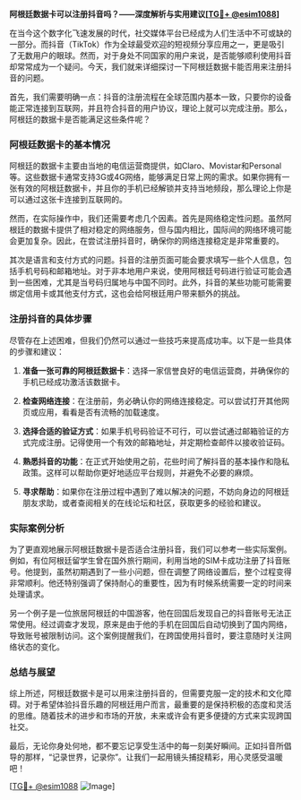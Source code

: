 **阿根廷数据卡可以注册抖音吗？——深度解析与实用建议[[TG💪+ @esim1088](https://t.me/s/esim1088)]**

在当今这个数字化飞速发展的时代，社交媒体平台已经成为人们生活中不可或缺的一部分。而抖音（TikTok）作为全球最受欢迎的短视频分享应用之一，更是吸引了无数用户的眼球。然而，对于身处不同国家的用户来说，是否能够顺利使用抖音却常常成为一个疑问。今天，我们就来详细探讨一下阿根廷数据卡能否用来注册抖音的问题。

首先，我们需要明确一点：抖音的注册流程在全球范围内基本一致，只要你的设备能正常连接到互联网，并且符合抖音的用户协议，理论上就可以完成注册。那么，阿根廷的数据卡是否能满足这些条件呢？

### 阿根廷数据卡的基本情况

阿根廷的数据卡主要由当地的电信运营商提供，如Claro、Movistar和Personal等。这些数据卡通常支持3G或4G网络，能够满足日常上网的需求。如果你拥有一张有效的阿根廷数据卡，并且你的手机已经解锁并支持当地频段，那么理论上你是可以通过这张卡连接到互联网的。

然而，在实际操作中，我们还需要考虑几个因素。首先是网络稳定性问题。虽然阿根廷的数据卡提供了相对稳定的网络服务，但与国内相比，国际间的网络环境可能会更加复杂。因此，在尝试注册抖音时，确保你的网络连接稳定是非常重要的。

其次是语言和支付方式的问题。抖音的注册页面可能会要求填写一些个人信息，包括手机号码和邮箱地址。对于非本地用户来说，使用阿根廷号码进行验证可能会遇到一些困难，尤其是当号码归属地与中国不同时。此外，抖音的某些功能可能需要绑定信用卡或其他支付方式，这也会给阿根廷用户带来额外的挑战。

### 注册抖音的具体步骤

尽管存在上述困难，但我们仍然可以通过一些技巧来提高成功率。以下是一些具体的步骤和建议：

1. **准备一张可靠的阿根廷数据卡**：选择一家信誉良好的电信运营商，并确保你的手机已经成功激活该数据卡。
   
2. **检查网络连接**：在注册前，务必确认你的网络连接稳定。可以尝试打开其他网页或应用，看看是否有流畅的加载速度。

3. **选择合适的验证方式**：如果手机号码验证不可行，可以尝试通过邮箱验证的方式完成注册。记得使用一个有效的邮箱地址，并定期检查邮件以接收验证码。

4. **熟悉抖音的功能**：在正式开始使用之前，花些时间了解抖音的基本操作和隐私政策。这样可以帮助你更好地适应平台规则，并避免不必要的麻烦。

5. **寻求帮助**：如果你在注册过程中遇到了难以解决的问题，不妨向身边的阿根廷朋友求助，或者查阅相关的在线论坛和社区，获取更多的经验和建议。

### 实际案例分析

为了更直观地展示阿根廷数据卡是否适合注册抖音，我们可以参考一些实际案例。例如，有位阿根廷留学生曾在国外旅行期间，利用当地的SIM卡成功注册了抖音账号。他提到，虽然初期遇到了一些小问题，但在调整了网络设置后，整个过程变得非常顺利。他还特别强调了保持耐心的重要性，因为有时候系统需要一定的时间来处理请求。

另一个例子是一位旅居阿根廷的中国游客，他在回国后发现自己的抖音账号无法正常使用。经过调查才发现，原来是由于他的手机在回国后自动切换到了国内网络，导致账号被限制访问。这个案例提醒我们，在跨国使用抖音时，要注意随时关注网络状态的变化。

### 总结与展望

综上所述，阿根廷数据卡是可以用来注册抖音的，但需要克服一定的技术和文化障碍。对于希望体验抖音乐趣的阿根廷用户而言，最重要的是保持积极的态度和灵活的思维。随着技术的进步和市场的开放，未来或许会有更多便捷的方式来实现跨国社交。

最后，无论你身处何地，都不要忘记享受生活中的每一刻美好瞬间。正如抖音所倡导的那样，“记录世界，记录你”。让我们一起用镜头捕捉精彩，用心灵感受温暖吧！

[[TG💪+ @esim1088](https://t.me/s/esim1088) ![Image](https://i.postimg.cc/4NQfJmqS/Snipaste-2025-05-13-00-14-12.png)]